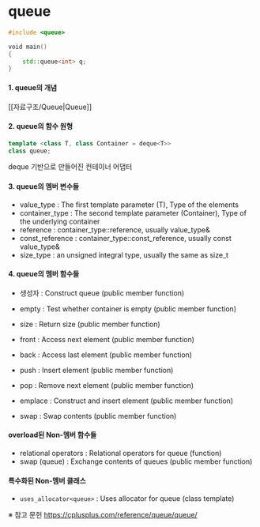 # queue

```C++
#include <queue>

void main()
{
	std::queue<int> q;
}
```

#### 1. queue의 개념
[[자료구조/Queue|Queue]]

#### 2. queue의 함수 원형
```C++
template <class T, class Container = deque<T>>
class queue;
```
deque 기반으로 만들어진 컨테이너 어댑터

#### 3. queue의 멤버 변수들
- value_type : The first template parameter (T),	Type of the elements
- container_type : The second template parameter (Container), Type of the underlying container
- reference : container_type::reference, usually value_type&
- const_reference : container_type::const_reference,	usually const value_type&
- size_type : an unsigned integral type, usually the same as size_t

#### 4. queue의 멤버 함수들
- 생성자 : Construct queue (public member function)

- empty : Test whether container is empty (public member function)
- size : Return size (public member function)
- front : Access next element (public member function)
- back : Access last element (public member function)

- push : Insert element (public member function)
- pop : Remove next element (public member function)
 
- emplace : Construct and insert element (public member function)
- swap : Swap contents (public member function)

#### overload된 Non-멤버 함수들
- relational operators : Relational operators for queue (function)
- swap (queue) : Exchange contents of queues (public member function)

#### 특수화된 Non-멤버 클래스
- `uses_allocator<queue>` : Uses allocator for queue (class template)



※ 참고 문헌
https://cplusplus.com/reference/queue/queue/
